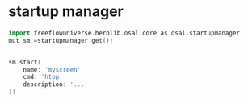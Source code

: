 # startup manager

```go
import freeflowuniverse.herolib.osal.core as osal.startupmanager
mut sm:=startupmanager.get()!


sm.start(
    name: 'myscreen'
    cmd: 'htop'
    description: '...'
)!

```


